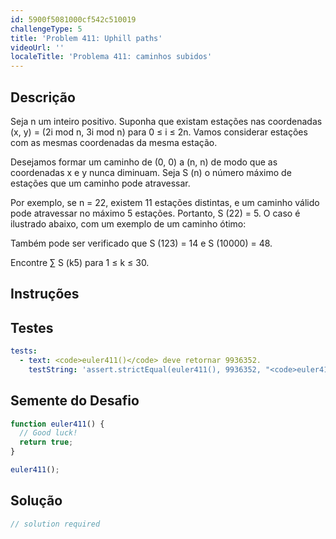 ```yaml
---
id: 5900f5081000cf542c510019
challengeType: 5
title: 'Problem 411: Uphill paths'
videoUrl: ''
localeTitle: 'Problema 411: caminhos subidos'
---
```


## Descrição
<section id="description"> Seja n um inteiro positivo. Suponha que existam estações nas coordenadas (x, y) = (2i mod n, 3i mod n) para 0 ≤ i ≤ 2n. Vamos considerar estações com as mesmas coordenadas da mesma estação. <p> Desejamos formar um caminho de (0, 0) a (n, n) de modo que as coordenadas x e y nunca diminuam. Seja S (n) o número máximo de estações que um caminho pode atravessar. </p><p> Por exemplo, se n = 22, existem 11 estações distintas, e um caminho válido pode atravessar no máximo 5 estações. Portanto, S (22) = 5. O caso é ilustrado abaixo, com um exemplo de um caminho ótimo: </p><p> Também pode ser verificado que S (123) = 14 e S (10000) = 48. </p><p> Encontre ∑ S (k5) para 1 ≤ k ≤ 30. </p></section>

## Instruções
<section id="instructions">
</section>

## Testes
<section id='tests'>

```yml
tests:
  - text: <code>euler411()</code> deve retornar 9936352.
    testString: 'assert.strictEqual(euler411(), 9936352, "<code>euler411()</code> should return 9936352.");'

```

</section>

## Semente do Desafio
<section id='challengeSeed'>

<div id='js-seed'>

```js
function euler411() {
  // Good luck!
  return true;
}

euler411();

```

</div>



</section>

## Solução
<section id='solution'>

```js
// solution required
```
</section>
